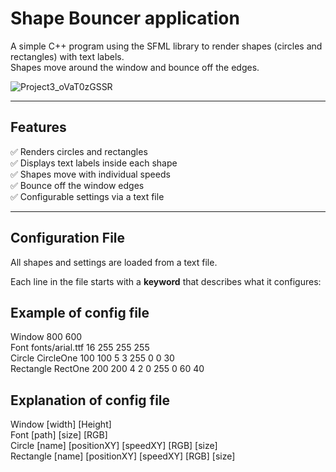 # Shape Bouncer application

A simple C++ program using the SFML library to render shapes (circles and rectangles) with text labels.  
Shapes move around the window and bounce off the edges.

![Project3_oVaT0zGSSR](https://github.com/user-attachments/assets/dd29f430-106b-4bb9-9fe6-a9b3a2476ba5)

---

## Features

✅ Renders circles and rectangles  
✅ Displays text labels inside each shape  
✅ Shapes move with individual speeds  
✅ Bounce off the window edges  
✅ Configurable settings via a text file

---

## Configuration File

All shapes and settings are loaded from a text file.  

Each line in the file starts with a **keyword** that describes what it configures:

## Example of config file
Window 800 600 <br>
Font fonts/arial.ttf 16 255 255 255 <br>
Circle CircleOne 100 100 5 3 255 0 0 30 <br>
Rectangle RectOne 200 200 4 2 0 255 0 60 40 <br>

## Explanation of config file
Window [width] [Height] <br>
Font [path] [size] [RGB] <br>
Circle [name] [positionXY] [speedXY] [RGB] [size] <br>
Rectangle [name] [positionXY] [speedXY] [RGB] [size] <br>
